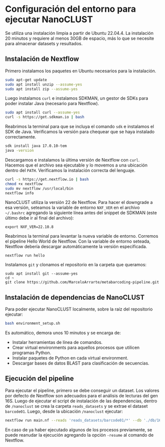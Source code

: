 # Configuración del entorno para ejecutar NanoCLUST

Se utiliza una instalación limpia a partir de Ubuntu 22.04.4. La instalación 20 minutos y requiere
al menos 30GB de espacio, más lo que se necesite para almacenar datasets y resultados.

## Instalación de Nextflow
Primero instalamos los paquetes en Ubuntu necesarios para la instalación.
```sh
sudo apt-get update
sudo apt install unzip --assume-yes
sudo apt install zip --assume-yes
```

Luego instalamos `curl` e instalamos SDKMAN, un gestor de SDKs para poder instalar Java (necesario para Nextflow).
```sh
sudo apt install curl --assume-yes
curl -s https://get.sdkman.io | bash
```

Reabrimos la terminal para que se incluya el comando `sdk` e instalamos el SDK de Java. Verificamos la versión
para chequear que se haya instalado correctamente.

```sh
sdk install java 17.0.10-tem
java -version
```

Descargamos e instalamos la última versión de Nextflow con `curl`. Hacemos que el archivo sea
ejecutable y lo movemos a una ubicación dentro del `PATH`. Verificamos la instalación correcta
del lenguaje.
```sh
curl -s https://get.nextflow.io | bash
chmod +x nextflow
sudo mv nextflow /usr/local/bin
nextflow info
```

NanoCLUST utiliza la versión 22 de Nextflow. Para hacer el downgrade a esa versión,
seteamos la variable de entorno `NXF_VER` en el archivo `~/.bashrc` agregando la siguiente
línea antes del snippet de SDKMAN (este último debe ir al final del archivo):
```
export NXF_VER=22.10.8
```

Reabrimos la terminal para levantar la nueva variable de entorno. Corremos el pipeline
Hello World de Nextflow. Con la variable de entorno seteada, Nextflow debería descargar
automáticamente la versión especificada.
```
nextflow run hello
```

Instalamos `git` y clonamos el repositorio en la carpeta que queramos:
```
sudo apt install git --assume-yes
cd ~
git clone https://github.com/MarceloArrarte/metabarcoding-pipeline.git
```

## Instalación de dependencias de NanoCLUST
Para poder ejecutar NanoCLUST localmente, sobre la raíz del repositorio ejecutar:
```sh
bash environment_setup.sh
```

Es automático, demora unos 10 minutos y se encarga de:
- Instalar herramientas de línea de comandos.
- Crear virtual environments para aquellos procesos que utilicen programas Python.
- Instalar paquetes de Python en cada virtual environment.
- Descargar bases de datos BLAST para clasificación de secuencias.

## Ejecución del pipeline
Para ejecutar el pipeline, primero se debe conseguir un dataset. Los valores por defecto
de Nextflow son adecuados para el análisis de lecturas del gen 16S. Luego de ejecutar
el script de instalación de las dependencias, dentro de `/nanoclust` se
crea la carpeta `reads_datasets` y se extrae el dataset `barcode01`. Luego, desde la ubicación
`/nanoclust` ejecutar:
```sh
nextflow run main.nf --reads 'reads_datasets/barcode01/*' --db './db/16S_ribosomal_RNA' --tax './db/taxdb/'
```

En caso de ya haber ejecutado algunos de los procesos previamente, se puede reanudar
la ejecución agregando la opción `-resume` al comando de Nextflow.
